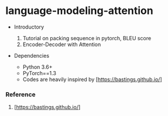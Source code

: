 # language-modeling-attention

- Introductory   
  1. Tutorial on packing sequence in pytorch, BLEU score
  2. Encoder-Decoder with Attention 
  
- Dependencies
  - Python 3.6+
  - PyTorch==1.3
  - Codes are heavily inspired by [https://bastings.github.io/]

### Reference
1. [https://bastings.github.io/]

[https://bastings.github.io/]: https://bastings.github.io/annotated_encoder_decoder/

